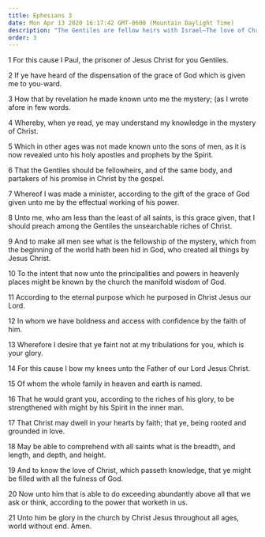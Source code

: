 ```yaml
---
title: Ephesians 3
date: Mon Apr 13 2020 16:17:42 GMT-0600 (Mountain Daylight Time)
description: "The Gentiles are fellow heirs with Israel—The love of Christ surpasses all understanding."
order: 3
---
```


1 For this cause I Paul, the prisoner of Jesus Christ for you Gentiles.

2 If ye have heard of the dispensation of the grace of God which is given me to you-ward.

3 How that by revelation he made known unto me the mystery; (as I wrote afore in few words.

4 Whereby, when ye read, ye may understand my knowledge in the mystery of Christ.

5 Which in other ages was not made known unto the sons of men, as it is now revealed unto his holy apostles and prophets by the Spirit.

6 That the Gentiles should be fellowheirs, and of the same body, and partakers of his promise in Christ by the gospel.

7 Whereof I was made a minister, according to the gift of the grace of God given unto me by the effectual working of his power.

8 Unto me, who am less than the least of all saints, is this grace given, that I should preach among the Gentiles the unsearchable riches of Christ.

9 And to make all men see what is the fellowship of the mystery, which from the beginning of the world hath been hid in God, who created all things by Jesus Christ.

10 To the intent that now unto the principalities and powers in heavenly places might be known by the church the manifold wisdom of God.

11 According to the eternal purpose which he purposed in Christ Jesus our Lord.

12 In whom we have boldness and access with confidence by the faith of him.

13 Wherefore I desire that ye faint not at my tribulations for you, which is your glory.

14 For this cause I bow my knees unto the Father of our Lord Jesus Christ.

15 Of whom the whole family in heaven and earth is named.

16 That he would grant you, according to the riches of his glory, to be strengthened with might by his Spirit in the inner man.

17 That Christ may dwell in your hearts by faith; that ye, being rooted and grounded in love.

18 May be able to comprehend with all saints what is the breadth, and length, and depth, and height.

19 And to know the love of Christ, which passeth knowledge, that ye might be filled with all the fulness of God.

20 Now unto him that is able to do exceeding abundantly above all that we ask or think, according to the power that worketh in us.

21 Unto him be glory in the church by Christ Jesus throughout all ages, world without end. Amen.
